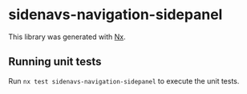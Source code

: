 # sidenavs-navigation-sidepanel

This library was generated with [Nx](https://nx.dev).

## Running unit tests

Run `nx test sidenavs-navigation-sidepanel` to execute the unit tests.
